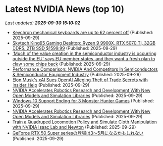 # Latest NVIDIA News (top 10)
_Last updated: **2025-09-30 15:10:02**_

- [Keychron mechanical keyboards are up to 62 percent off](https://www.theverge.com/tech/787159/keychron-mechanical-keyboard-nvidia-5060-ti-gpu-deal-sale) (Published: 2025-09-29)
- [Skytech King95 Gaming Desktop: Ryzen 9 9900X, RTX 5070 Ti, 32GB DDR5, 2TB SSD $1599.99](https://slickdeals.net/f/18644188-skytech-king95-gaming-desktop-ryzen-9-9900x-rtx-5070-ti-32gb-ddr5-2tb-ssd-1599-99) (Published: 2025-09-29)
- ['Much of the value creation in the semiconductor industry is occurring outside the EU' says EU member states, and they want a fresh plan to claw some chips back](https://www.pcgamer.com/hardware/much-of-the-value-creation-in-the-semiconductor-industry-is-occurring-outside-the-eu-says-eu-member-states-and-they-want-a-fresh-plan-to-claw-some-chips-back/) (Published: 2025-09-29)
- [Performance Comparison: NVIDIA And Competitors In Semiconductors & Semiconductor Equipment Industry](https://biztoc.com/x/f79a7085d40310bf) (Published: 2025-09-29)
- [Elon Musk's xAI Sues OpenAI Alleging Theft of Trade Secrets with Insider Help](https://www.breitbart.com/tech/2025/09/29/elon-musks-xai-sues-openai-alleging-theft-of-trade-secrets-with-insider-help/) (Published: 2025-09-29)
- [NVIDIA Accelerates Robotics Research and Development With New Open Models and Simulation Libraries](http://nvidianews.nvidia.com/news/nvidia-accelerates-robotics-research-and-development-with-new-open-models-and-simulation-libraries) (Published: 2025-09-29)
- [Windows 10 Support Ending for 3 Monster Hunter Games](https://www.siliconera.com/windows-10-support-ending-for-3-monster-hunter-games/) (Published: 2025-09-29)
- [NVIDIA Accelerates Robotics Research and Development With New Open Models and Simulation Libraries](https://www.globenewswire.com/news-release/2025/09/29/3157918/0/en/NVIDIA-Accelerates-Robotics-Research-and-Development-With-New-Open-Models-and-Simulation-Libraries.html) (Published: 2025-09-29)
- [Train a Quadruped Locomotion Policy and Simulate Cloth Manipulation with NVIDIA Isaac Lab and Newton](https://developer.nvidia.com/blog/train-a-quadruped-locomotion-policy-and-simulate-cloth-manipulation-with-nvidia-isaac-lab-and-newton/) (Published: 2025-09-29)
- [GeForce RTX 50 Super seriesの登場は3～5月になるかもしれない](https://northwood.blog.fc2.com/blog-entry-12856.html) (Published: 2025-09-29)
